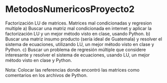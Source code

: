 # MetodosNumericosProyecto2
Factorización LU de matrices. Matrices mal condicionadas y regresion multiple
a) Buscar una matriz mal condicionada en internet y aplicar la factorización LU y un mejor método visto en clase, usando Python.
b) Buscar una matriz insumo producto (sería ideal de Guatemala) y resolver el sistema de ecuaciones, utilizando LU, un mejor método visto en clase y Python.
c) Buscar un problema de regresión múltiple que considere interesante y resolver el sistema de ecuaciones, usando LU, un mejor método visto en clase y Python.

Nota: Colocar las referencias donde encontró las matrices como comentarios en los archivos de Python.
